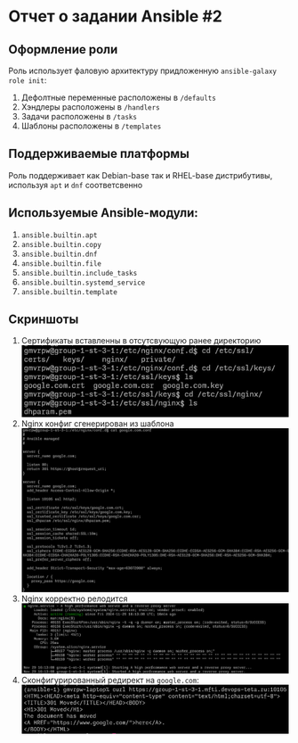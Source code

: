# Отчет о задании Ansible #2

## Оформление роли
Роль использует фаловую архитектуру придложенную `ansible-galaxy role init`:
1. Дефолтные переменныe расположены в `/defaults`
2. Хэндлеры расположены в `/handlers`
3. Задачи расположены в `/tasks`
4. Шаблоны расположены в `/templates`

## Поддерживаемые платформы
Роль поддерживает как Debian-base так и RHEL-base дистрибутивы, используя `apt` и `dnf` соответсвенно

## Используемые Ansible-модули:
1. `ansible.builtin.apt`
2. `ansible.builtin.copy`
3. `ansible.builtin.dnf`
4. `ansible.builtin.file`
5. `ansible.builtin.include_tasks`
6. `ansible.builtin.systemd_service`
7. `ansible.builtin.template`

## Скриншоты
1. Сертификаты вставленны в отсутсвующую ранее директорию 
![Сертификаты вставленны в отсутсвующую ранее директорию](./assets/certs.jpg)
2. Nginx конфиг сгенерирован из шаблона
![Nginx конфиг сгенерирован из шаблона](./assets/generated_config.jpg)
3. Nginx корректно релодится
![Nginx корректно релодится](./assets/reloaded_and_active.jpg)
4. Сконфигурированный редирект на `google.com`: 
![Сконфигурированный редирект](./assets/redirect.jpg)
